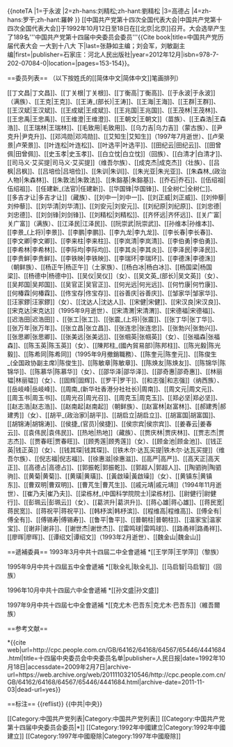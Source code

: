{{noteTA
|1=于永波
|2=zh-hans:刘精松;zh-hant:劉精松
|3=高德占
|4=zh-hans:罗干;zh-hant:羅幹
}}
[[中国共产党第十四次全国代表大会|中国共产党第十四次全国代表大会]]于1992年10月12日至18日在[[北京|北京]]召开。大会选举产生了189名'''中国共产党第十四届中央委员会委员'''<ref>{{Cite book|title=中国共产党历届代表大会 一大到十八大 下|last=张静如主编；刘会军，刘敏副主编|first=|publisher=石家庄：河北人民出版社|year=2012年12月|isbn=978-7-202-07084-0|location=|pages=153-154}}</ref>。

==委员列表==
（以下按姓氏的[[简体中文|简体中文]]笔画排列）

[[丁文昌|丁文昌]]、[[丁关根|丁关根]]、[[丁衡高|丁衡高]]、[[于永波|于永波]]（满族）、[[王克|王克]]、[[王涛_(部长)|王涛]]、[[王海|王海]]、[[王群|王群]]、[[王汉斌|王汉斌]]、[[王成斌|王成斌]]、[[王兆国|王兆国]]、[[王茂林|王茂林]]、[[王忠禹|王忠禹]]、[[王维澄|王维澄]]、[[王朝文|王朝文]]（苗族）、[[王森浩|王森浩]]、[[王瑞林|王瑞林]]、[[毛致用|毛致用]]、[[乌力吉|乌力吉]]（蒙古族）、[[尹克升|尹克升]]、[[邓鸿勋|邓鸿勋]]、[[艾知生|艾知生]]（1997年7月逝世）、[[卢荣景|卢荣景]]、[[叶连松|叶连松]]、[[叶选平|叶选平]]、[[田纪云|田纪云]]、[[田曾佩|田曾佩]]、[[史玉孝|史玉孝]]、[[白立忱|白立忱]]（回族）、[[白清才|白清才]]、[[司马义·艾买提|司马义·艾买提]]（维吾尔族）、[[成克杰|成克杰]]（壮族）、[[吕枫|吕枫]]、[[吕培俭|吕培俭]]、[[朱训|朱训]]、[[朱光亚|朱光亚]]、[[朱森林_(政治人物)|朱森林]]、[[朱敦法|朱敦法]]、[[朱鎔基|朱鎔基]]、[[乔石|乔石]]、[[伍绍祖|伍绍祖]]、[[任建新_(法官)|任建新]]、[[华国锋|华国锋]]、[[全树仁|全树仁]]、[[多吉才让|多吉才让]]（藏族）、[[刘中一|刘中一]]、[[刘正威|刘正威]]、[[刘仲藜|刘仲藜]]、[[刘华清|刘华清]]、[[刘安元|刘安元]]、[[刘纪原|刘纪原]]、[[刘忠德|刘忠德]]、[[刘剑锋|刘剑锋]]、[[刘精松|刘精松]]、[[齐怀远|齐怀远]]、[[关广富|关广富]]（满族）、[[江泽民|江泽民]]、[[阮崇武|阮崇武]]、[[孙维本|孙维本]]、[[李景_(上将)|李景]]、[[李鹏|李鹏]]、[[李九龙|李九龙]]、[[李长春|李长春]]、[[李文卿|李文卿]]、[[李来柱|李来柱]]、[[李岚清|李岚清]]、[[李伯勇|李伯勇]]、[[李希林|李希林]]、[[李际均|李际均]]、[[李其炎|李其炎]]、[[李泽民|李泽民]]、[[李贵鲜|李贵鲜]]、[[李铁映|李铁映]]、[[李瑞环|李瑞环]]、[[李德洙|李德洙]]（朝鲜族）、[[杨正午|杨正午]]（土家族）、[[杨白冰|杨白冰]]、[[杨国梁|杨国梁]]、[[杨德中|杨德中]]、[[吴仪|吴仪]]（女）、[[吴文英_(部长)|吴文英]]（女）、[[吴邦国|吴邦国]]、[[吴官正|吴官正]]、[[何光远|何光远]]、[[何竹康|何竹康]]、[[何椿霖|何椿霖]]、[[佟宝存|佟宝存]]、[[谷善庆|谷善庆]]、[[邹家华|邹家华]]、 [[汪家鏐|汪家鏐]]（女）、[[沈达人|沈达人]]、[[宋健|宋健]]、[[宋汉良|宋汉良]]、[[宋克达|宋克达]]（1995年9月逝世）、[[宋清渭|宋清渭]]、[[宋德福|宋德福]]、[[迟浩田|迟浩田]] 、[[张工|张工]]、[[张震_(上将)|张震]]、[[张丁华|张丁华]]、[[张万年|张万年]]、[[张立昌|张立昌]]、[[张连忠|张连忠]]、[[张勃兴|张勃兴]]、[[张思卿|张思卿]]、[[张美远|张美远]]、[[张帼英|张帼英]]（女）、[[张福森|张福森]]、[[陈玉英|陈玉英]]（女）、[[陳邦柱_(國內貿易部)|陈邦柱]]、[[陈光毅|陈光毅]]、[[陈希同|陈希同]]（1995年9月撤銷職務）、[[陈奎元|陈奎元]]、[[陈俊生_(全国政协副主席)|陈俊生]]、[[陈敏章|陈敏章]]、[[陈焕友|陈焕友]]、[[陈锦华|陈锦华]]、[[陈慕华|陈慕华]]（女）、[[邵华泽|邵华泽]]、[[邵奇惠|邵奇惠]]、[[林丽韫|林丽韫]]（女）、[[固辉|固辉]]、[[罗干|罗干]]、[[和志强|和志强]]（纳西族）、[[岳岐峰|岳岐峰]]、[[周南_(新华社香港分社社长)|周南]]、[[周文元|周文元]]、[[周玉书|周玉书]]、[[周光召|周光召]]、[[周克玉|周克玉]]、[[郑必坚|郑必坚]]、[[赵志浩|赵志浩]]、[[赵南起|赵南起]]（朝鲜族）、[[赵富林|赵富林]]、[[郝建秀|郝建秀]]（女）、[[胡平_(政治家)|胡平]]、[[胡启立|胡启立]]、[[胡富国|胡富国]]、[[胡锦涛|胡锦涛]]、[[侯捷_(官员)|侯捷]]、[[侯宗宾|侯宗宾]]、[[姜春云|姜春云]]、[[袁伟民|袁伟民]]、[[热地|热地]]（藏族）、[[贾庆林|贾庆林]]、[[贾志杰|贾志杰]]、[[贾春旺|贾春旺]]、[[顾秀莲|顾秀莲]]（女）、[[顾金池|顾金池]]、[[钱正英|钱正英]]（女）、[[钱其琛|钱其琛]]、[[铁木尔·达瓦买提|铁木尔·达瓦买提]]（维吾尔族）、[[倪志福|倪志福]]、[[徐惠滋|徐惠滋]]、[[高严|高严]]、[[高天正|高天正]]、[[高德占|高德占]]、[[郭振乾|郭振乾]]、[[郭超人|郭超人]]、[[陶驷驹|陶驷驹]]、[[黄菊|黄菊]]、[[黄璜|黄璜]]、[[黃啟璪|黃啟璪]]（女）、[[黄镇东|黄镇东]]、[[曹双明|曹双明]]、[[曹芃生|曹芃生]]、[[戚元靖|戚元靖]]（1994年11月逝世）、[[崔乃夫|崔乃夫]]、[[梁栋材_(中国科学院院士)|梁栋材]]、[[尉健行|尉健行]]、[[彭珮云|彭珮云]]（女）、[[葛洪升|葛洪升]]、[[蒋心雄|蒋心雄]]、[[蒋民宽|蒋民宽]]、[[蒋祝平|蒋祝平]]、[[韩杼滨|韩杼滨]]、[[程维高|程维高]]、[[傅全有|傅全有]]、[[傅锡寿|傅锡寿]]、[[鲁平|鲁平]]、[[普朝柱|普朝柱]]、[[温家宝|温家宝]]、[[谢非|谢非]]、[[谢世杰|谢世杰]]、[[雷鸣球|雷鸣球]]、[[路甬祥|路甬祥]]、[[廖晖|廖晖]]、[[谭绍文|谭绍文]]（1993年2月逝世）、[[魏金山|魏金山]]

==遞補委員==
1993年3月中共十四屆二中全會遞補
*[[王学萍|王学萍]]（黎族）

1995年9月中共十四屆五中全會遞補
*[[耿全礼|耿全礼]]、[[马启智|马启智]]（回族）

1996年10月中共十四屆六中全會遞補
*[[孙文盛|孙文盛]]

1997年9月中共十四屆七中全會遞補
*[[克尤木·巴吾东|克尤木·巴吾东]]（維吾爾族）

==参考文献==
<div class="references-small">
*{{cite web|url=http://cpc.people.com.cn/GB/64162/64168/64567/65446/4441684.html|title=十四届中央委员会中央委员名单|publisher=人民日报|date=1992年10月18日|accessdate=2009年2月7日|archive-url=https://web.archive.org/web/20111103210546/http://cpc.people.com.cn/GB/64162/64168/64567/65446/4441684.html|archive-date=2011-11-03|dead-url=yes}}
</div>

==标注==
{{reflist}}
{{中共|中央}}

[[Category:中国共产党列表|Category:中国共产党列表]]
[[Category:中国共产党第十四届中央委员会委员|*]]
[[Category:1992年中國建立|Category:1992年中國建立]]
[[Category:1997年中國廢除|Category:1997年中國廢除]]